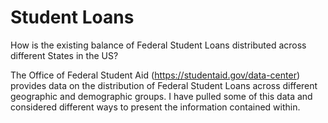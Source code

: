 # Student Loans

How is the existing balance of Federal Student Loans distributed across different States in the US?

The Office of Federal Student Aid (https://studentaid.gov/data-center) provides data on the distribution of Federal Student Loans across different geographic and demographic groups.
I have pulled some of this data and considered different ways to present the information contained within.
